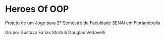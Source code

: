 # Heroes Of OOP

Projeto de um Jogo para 2º Semestre da Faculdade SENAI em Florianópolis




Grupo: Gustavo Farias Storb & Douglas Vedovelli
